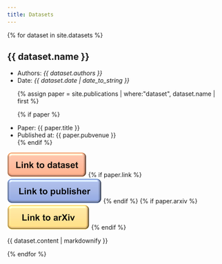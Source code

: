 ```yaml
---
title: Datasets
---
```

{% for dataset in site.datasets %}

  <h2>{{ dataset.name }}</h2>

  <ul>

  <li>Authors: <i>{{ dataset.authors }}</i></li>
  <li>Date: <i>{{ dataset.date | date_to_string }}</i></li>

  {% assign paper = site.publications | where:"dataset", dataset.name | first %}

  {% if paper %}
  <li>Paper: {{ paper.title }}</li>
  <li>Published at: {{ paper.pubvenue }}</li>
  {% endif %}

  </ul>

  <a href="{{ dataset.link }}" target="_blank"><img src="/assets/images/button_dataset.png"></a> {% if paper.link %} <a href="{{ paper.link }}" target="_blank"><img src="/assets/images/button_publisher.png"></a> {% endif %} {% if paper.arxiv %} <a href="{{ paper.arxiv }}" target="_blank"><img src="/assets/images/button_arxiv.png"></a> {% endif %}

  <p>{{ dataset.content | markdownify }}</p>

{% endfor %}
